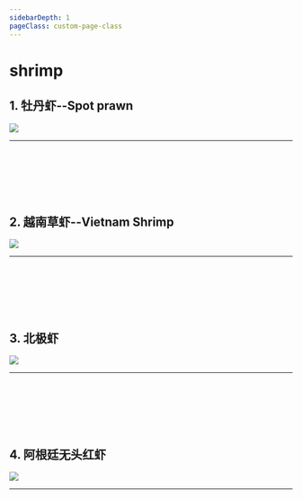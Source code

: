 ```yaml
---
sidebarDepth: 1
pageClass: custom-page-class
---
```


# shrimp

## 1. 牡丹虾--Spot prawn
<div class="imgb" >
 <img  src="https://yuhuawebsite.oss-cn-hongkong.aliyuncs.com/P-Sr-1.%E7%89%A1%E4%B8%B9%E8%99%BE--Spot%20prawn.jpg">
</div>
<hr>
<br>
<br>
<br>
<br>
<br>

## 2. 越南草虾--Vietnam Shrimp
<div class="imgb" >
 <img  src="https://yuhuawebsite.oss-cn-hongkong.aliyuncs.com/P-Sr-2.%E8%B6%8A%E5%8D%97%E8%8D%89%E8%99%BE--Vietnam%20Shrimp.jpg">
</div>
<hr>
<br>
<br>
<br>
<br>
<br>

## 3. 北极虾
<div class="imgb" >
 <img  src="https://yuhuawebsite.oss-cn-hongkong.aliyuncs.com/P-Sr-3.%E5%8C%97%E6%9E%81%E8%99%BE--Frozen%20arctic%20shrimp.jpg">
</div>
<hr>
<br>
<br>
<br>
<br>
<br>

## 4. 阿根廷无头红虾
<div class="imgb" >
 <img  src="https://yuhuawebsite.oss-cn-hongkong.aliyuncs.com/P-Sr-4.%E9%98%BF%E6%A0%B9%E5%BB%B7%E6%97%A0%E5%A4%B4%E7%BA%A2%E8%99%BE--Argentine%20headless%20Prawn.jpg">
</div>
<hr>
<br>
<br>
<br>
<br>
<br>
